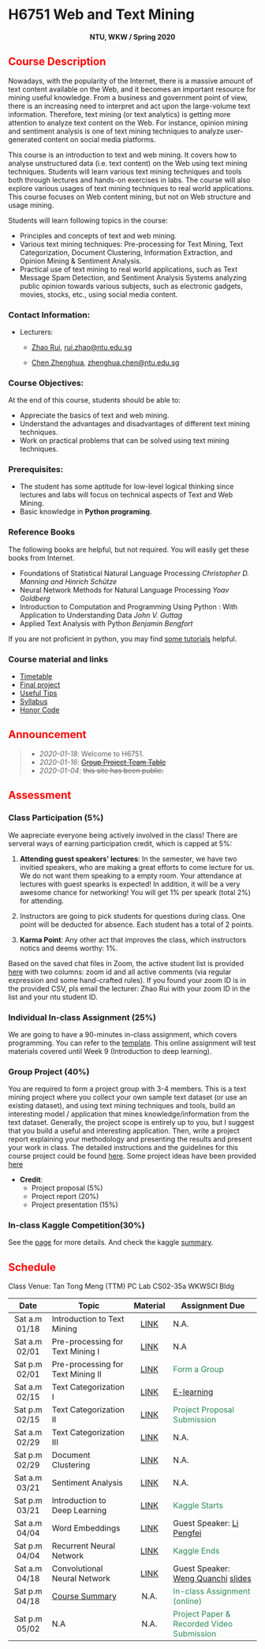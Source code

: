 # H6751 Web and Text Mining

#### <center>NTU, WKW / Spring 2020</center>

## <font color='Red'>Course Description </font>

Nowadays, with the popularity of the Internet, there is a massive amount of text content available on the Web, and it becomes an important resource for mining useful knowledge. From a business and government point of view, there is an increasing need to interpret and act upon the large-volume text information. Therefore, text mining (or text analytics) is getting more attention to analyze text content on the Web. For instance, opinion mining and sentiment analysis is one of text mining techniques to analyze user-generated content on social media platforms.

This course is an introduction to text and web mining. It covers how to analyse unstructured data (i.e. text content) on the Web using text mining techniques. Students will learn various text mining techniques and tools both through lectures and hands-on exercises in labs. The course will also explore various usages of text mining techniques to real world applications. This course focuses on Web content mining, but not on Web structure and usage mining.

Students will learn following topics in the course:

* Principles and concepts of text and web mining.
* Various text mining techniques: Pre-processing for Text Mining, Text Categorization, Document Clustering, Information Extraction, and Opinion Mining & Sentiment Analysis.
* Practical use of text mining to real world applications, such as Text Message Spam Detection,
and Sentiment Analysis Systems analyzing public opinion towards various subjects, such as electronic gadgets, movies, stocks, etc., using social media content.

### Contact Information:

- Lecturers: 
     * [Zhao Rui](https://rzntu.github.io), [rui.zhao@ntu.edu.sg](mailto:rui.zhao@ntu.edu.sg)

     * [Chen Zhenghua](https://zhenghuantu.github.io), [zhenghua.chen@ntu.edu.sg](mailto:zhenghua.chen@ntu.edu.sg)
            
### Course Objectives:

At the end of this course, students should be able to:

- Appreciate the basics of text and web mining.
- Understand the advantages and disadvantages of different text mining techniques.
- Work on practical problems that can be solved using text mining techniques.

### Prerequisites:

- The student has some aptitude for low-level logical thinking since lectures and labs will focus
on technical aspects of Text and Web Mining.
- Basic knowledge in **Python programing**.

### Reference Books

The following books are helpful, but not required. You will easily get these books from Internet.


- Foundations of Statistical Natural Language Processing *Christopher D. Manning and Hinrich Schütze*
- Neural Network Methods for Natural Language Processing *Yoav Goldberg*
- Introduction to Computation and Programming Using Python : With Application to Understanding Data *John V. Guttag* 
- Applied Text Analysis with Python *Benjamin Bengfort* 

If you are not proficient in python, you may find [some tutorials](material/coding.md) helpful.

### Course material and links

- [Timetable](#schedule)
- [Final project](project/project.md)
- [Useful Tips](material/dspractice.md)
- [Syllabus](material/H67512020.pdf)
- [Honor Code](honorcode.md)

## <font color='Red'>Announcement</font>

> - *2020-01-18*: Welcome to H6751.
> - *2020-01-16*: ~~[Group Project Team Table](https://docs.google.com/spreadsheets/d/1V93TaLzOjVksmbdAsAfB20KkY9aeNJKpH3Vm-ZH3G2Y/edit?usp=sharing)~~
> - *2020-01-04*: ~~this site has been public.~~

## <font color='Red'>Assessment</font>

### Class Participation (5%)

We aapreciate everyone being actively involved in the class! There are serveral ways of earning participation credit, which is capped at 5%:

1. **Attending guest speakers' lectures**: In the semester, we have two invitied speakers, who are making a great efforts to come lecture for us. We do not want them speaking to a empty room. Your attendance at lectures with guest spearks is expected! In addition, it will be a very awesome chance for networking! You will get 1% per speark (total 2%) for attending.

2. Instructors are going to pick students for questions during class. One point will be deducted for absence. Each student has a total of 2 points.

3. **Karma Point**: Any other act that improves the class, which instructors notics and deems worthy: 1%. 

Based on the saved chat files in Zoom, the active student list is provided [here](material/karma_points.csv) with two columns: zoom id and all active comments (via regular expression and some hand-crafted rules).  If you found your zoom ID is in the provided CSV, pls email the lecturer: Zhao Rui with your zoom ID in the list and your ntu student ID. 

### Individual In-class Assignment (25%)

We are going to have a 90-minutes in-class assignment, which covers programming. You can refer to the [template](project/template.zip). This online assignment will test materials covered until Week 9 (Introduction to deep learning).

### Group Project (40%)

You are required to form a project group with 3-4 members. This is a text mining project where you collect your own sample text dataset (or use an existing dataset), and using text mining techniques and tools, build an interesting model / application that mines knowledge/information from the text dataset. Generally, the project scope is entirely up to you, but I suggest that you build a useful and interesting application. Then, write a project report explaining your methodology and presenting the results and present your work in class. The detailed instructions and the guidelines for this course project could be found [here](project/h6751_guidlines_grading.pdf). Some project ideas have been provided [here](project/project.md)

- **Credit**:
  * Project proposal (5%) 
  * Project report (20%) 
  * Project presentation (15%)

### In-class Kaggle Competition(30%)

See the [page](project/kaggle.md) for more details. And check the kaggle [summary](project/kaggle_summary.md).

## <font color='Red'>Schedule</font>

Class Venue: Tan Tong Meng (TTM) PC Lab CS02-35a WKWSCI Bldg

**Date** |	**Topic** |	**Material** | **Assignment Due**
:----:  | ------- | :----: | ---------------
Sat a.m 01/18 | Introduction to Text Mining | [LINK](note/blogs01.md) | N.A.
Sat a.m 02/01 | Pre-processing for Text Mining I | [LINK](note/blogs02.md) | N.A
Sat p.m 02/01 | Pre-processing for Text Mining II  | [LINK](note/blogs03.md) | <font color='SeaGreen'>Form a Group</font>
Sat a.m 02/15 | Text Categorization I | [LINK](note/blogs04.md) | [E-learning](note/blogsie.md)
Sat p.m 02/15 | Text Categorization II  | [LINK](note/blogs05.md) | <font color='SeaGreen'>Project Proposal Submission</font>
Sat a.m 02/29 | Text Categorization III | [LINK](note/blogs06.md) | N.A.
Sat p.m 02/29 | Document Clustering| [LINK](note/blogs07.md) | N.A.
Sat a.m 03/21 | Sentiment Analysis | [LINK](note/blogs08.md) | N.A.
Sat p.m 03/21 | Introduction to Deep Learning | [LINK](note/blogs09.md) | <font color='SeaGreen'>Kaggle Starts</font>
Sat a.m 04/04 | Word Embeddings | [LINK](note/blogs10.md) | Guest Speaker: [Li Pengfei](https://www.linkedin.com/in/li-pengfei-44454080/?originalSubdomain=sg)
Sat p.m 04/04 | Recurrent Neural Network | [LINK](note/blogs11.md) | <font color='SeaGreen'>Kaggle Ends</font>
Sat a.m 04/18 | Convolutional Neural Network | [LINK](note/blogs12.md) | Guest Speaker: [Weng Quanchi](https://www.linkedin.com/in/quanchi-weng-10822711a/?originalSubdomain=sg) [slides](slides/qc_ner.pdf)
Sat p.m 04/18 | [Course Summary](slides/w13.pdf) | N.A. | <font color='SeaGreen'>In-class Assignment (online)</font>
Sat p.m 05/02 | N.A | N.A. |<font color='SeaGreen'>Project Paper & Recorded Video Submission</font>

    

